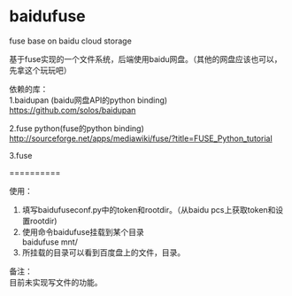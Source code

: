 baidufuse
=========

fuse base on baidu cloud storage

基于fuse实现的一个文件系统，后端使用baidu网盘。（其他的网盘应该也可以，先拿这个玩玩吧）

依赖的库：  
1.baidupan (baidu网盘API的python binding)  
https://github.com/solos/baidupan  

2.fuse python(fuse的python binding)  
http://sourceforge.net/apps/mediawiki/fuse/?title=FUSE_Python_tutorial

3.fuse

==========

使用：  
1. 填写baidufuseconf.py中的token和rootdir。（从baidu pcs上获取token和设置rootdir)  
2. 使用命令baidufuse挂载到某个目录  
baidufuse  mnt/  
3. 所挂载的目录可以看到百度盘上的文件，目录。  

备注：  
目前未实现写文件的功能。  
